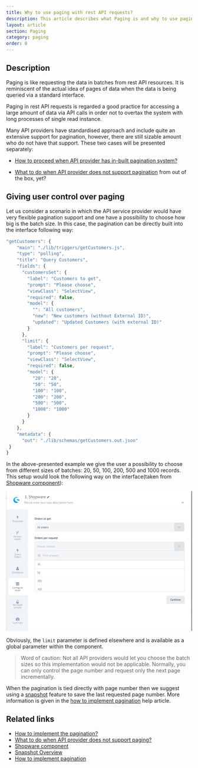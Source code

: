 ```yaml
---
title: Why to use paging with rest API requests?
description: This article describes what Paging is and why to use paging with rest API requests?
layout: article
section: Paging
category: paging
order: 0
---
```


## Description

Paging is like requesting the data in batches from rest API resources. It is reminiscent of the actual idea of pages of data when the data is being queried via a standard interface.

Paging in rest API requests is regarded a good practice for accessing a large amount of data via API calls in order not to overtax the system with long processes of single read instance.

Many API providers have standardised approach and include quite an extensive support for pagination, however, there are still sizable amount who do not have that support. These two cases will be presented separately:

  * [How to proceed when API provider has in-built pagination system?](/guides/how-to-implement-the-pagination)

  * [What to do when API provider does not support pagination](/guides/what-to-do-when-api-provider-does-not-support-paging) from out of the box, yet?

## Giving user control over paging

Let us consider a scenario in which the API service provider would have very flexible pagination support and one have a possibility to choose how big is the batch size. In this case, the pagination can be directly built into the interface following way:

```js
"getCustomers": {
    "main": "./lib/triggers/getCustomers.js",
    "type": "polling",
    "title": "Query Customers",
    "fields": {
      "customersSet": {
        "label": "Customers to get",
        "prompt": "Please choose",
        "viewClass": "SelectView",
        "required": false,
        "model": {
          "": "All customers",
          "new": "New customers (without External ID)",
          "updated": "Updated Customers (with external ID)"
        }
      },
      "limit": {
        "label": "Customers per request",
        "prompt": "Please choose",
        "viewClass": "SelectView",
        "required": false,
        "model": {
          "20": "20",
          "50": "50",
          "100": "100",
          "200": "200",
          "500": "500",
          "1000": "1000"
        }
      }
    },
    "metadata": {
      "out": "./lib/schemas/getCustomers.out.json"
 }
}
```

In the above-presented example we give the user a possibility to choose from different sizes of batches: 20, 50, 100, 200, 500 and 1000 records. This setup would look the following way on the interface(taken from [Shopware component](/components/shopware/index)):

![Shopware query orders](/assets/img/paging/shopware-query-orders.png)

Obviously, the `limit` parameter is defined elsewhere and is available as a global parameter within the component.

>Word of caution: Not all API providers would let you choose the batch sizes so this implementation would not be applicable. Normally, you can only control the page number and request only the next page incrementally.

When the pagination is tied directly with page number then we suggest using a [snapshot](/getting-started/snapshot-overview) feature to save the last requested page number. More information is given in the [how to implement pagination](/guides/how-to-implement-the-pagination) help article.


## Related links

- [How to implement the pagination?](/guides/how-to-implement-the-pagination)
- [What to do when API provider does not support paging?](/guides/what-to-do-when-api-provider-does-not-support-paging)
- [Shopware component](/components/shopware/index)
- [Snapshot Overview](/getting-started/snapshot-overview)
- [How to implement pagination](/guides/how-to-implement-the-pagination)
